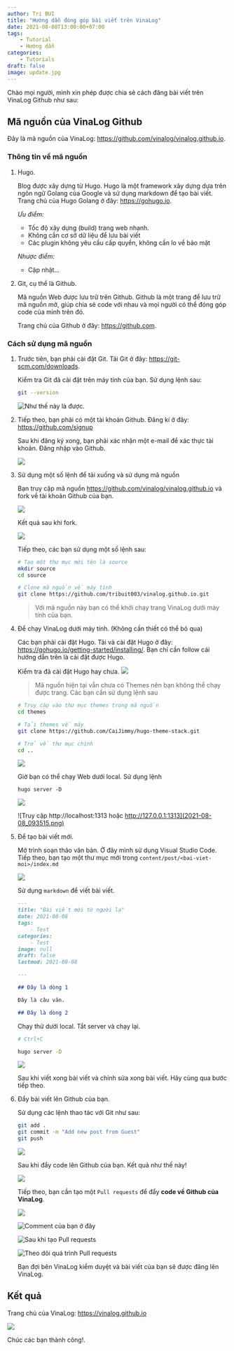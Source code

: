 ```yaml
---
author: Tri BUI
title: "Hướng dẫn đóng góp bài viết trên VinaLog"
date: 2021-08-08T13:00:00+07:00
tags:
    - Tutorial
    - Hướng dẫn
categories:
    - Tutorials
draft: false
image: update.jpg
---
```


Chào mọi người, mình xin phép được chia sẻ cách đăng bài viết trên VinaLog Github như sau:

## Mã nguồn của VinaLog Github

Đây là mã nguồn của VinaLog: https://github.com/vinalog/vinalog.github.io.

### Thông tin về mã nguồn

1. Hugo.

    Blog được xây dựng từ Hugo. Hugo là một framework xây dựng dựa trên ngôn ngữ Golang của Google và sử dụng markdown để tạo bài viết. Trang chủ của Hugo Golang ở đây: https://gohugo.io.

    *Ưu điểm:*
    - Tốc độ xây dựng (build) trang web nhanh.
    - Không cần cơ sở dữ liệu để lưu bài viết
    - Các plugin không yêu cầu cấp quyền, không cần lo về bảo mật

    *Nhược điểm:*
    - Cập nhật...

2. Git, cụ thể là Github.

    Mã nguồn Web được lưu trữ trên Github. Github là một trang để lưu trữ mã nguồn mở, giúp chia sẻ code với nhau và mọi người có thể đóng góp code của mình trên đó.

    Trang chủ của Github ở đây: https://github.com.

### Cách sử dụng mã nguồn

1. Trước tiên, bạn phải cài đặt Git. Tải Git ở đây: https://git-scm.com/downloads.

    Kiểm tra Git đã cài đặt trên máy tính của bạn. Sử dụng lệnh sau:

    ```bash
    git --version
    ```

    ![Như thế này là được.](2021-08-08_091416.png)

2. Tiếp theo, bạn phải có một tài khoản Github. Đăng kí ở đây: https://github.com/signup

    Sau khi đăng ký xong, bạn phải xác nhận một e-mail để xác thực tài khoản. Đăng nhập vào Github.

    ![](2021-08-08_092043.png)

3. Sử dụng một số lệnh để tải xuống và sử dụng mã nguồn

    Bạn truy cập mã nguồn https://github.com/vinalog/vinalog.github.io và fork về tài khoản Github của bạn.

    ![](2021-08-08_092213.png)

    Kết quả sau khi fork.

    ![](2021-08-08_092324.png)

    Tiếp theo, các bạn sử dụng một số lệnh sau:
    ```bash
    # Tạo một thư mục mới tên là source
    mkdir source
    cd source

    # Clone mã nguồn về máy tính
    git clone https://github.com/tribuit003/vinalog.github.io.git
    ```

    > Với mã nguồn này bạn có thể khởi chạy trang VinaLog dưới máy tính của bạn.

4. Để chạy VinaLog dưới máy tính. (Không cần thiết có thể bỏ qua)

    Các bạn phải cài đặt Hugo. Tải và cài đặt Hugo ở đây: https://gohugo.io/getting-started/installing/. Bạn chỉ cần follow cái hướng dẫn trên là cài đặt được Hugo.

    Kiểm tra đã cài đặt Hugo hay chưa.
    ![](2021-08-08_093044.png)

    > Mã nguồn hiện tại vẫn chưa có Themes nên bạn không thể chạy được trang. Các bạn cần sử dụng lệnh sau

    ```bash
    # Truy cập vào thư mục themes trong mã nguồn
    cd themes

    # Tải themes về máy
    git clone https://github.com/CaiJimmy/hugo-theme-stack.git

    # Trở về thư mục chính
    cd ..
    ```

    ![](2021-08-08_093336.png)

    Giờ bạn có thể chạy Web dưới local. Sử dụng lệnh

    ```
    hugo server -D
    ```

    ![](2021-08-08_093454.png)

    ![Truy cập http://localhost:1313 hoặc http://127.0.0.1:1313](2021-08-08_093515.png)

5. Để tạo bài viết mới.

    Mở trình soạn thảo văn bản. Ở đây mình sử dụng Visual Studio Code. Tiếp theo, bạn tạo một thư mục mới trong `content/post/<bai-viet-moi>/index.md`

    ![](2021-08-08_093901.png)

    Sử dụng `markdown` để viết bài viết.

    ```markdown
    ---
    title: "Bài viết mới từ người lạ"
    date: 2021-08-08
    tags:
        - Test
    categories:
        - Test
    image: null
    draft: false
    lastmod: 2021-08-08

    ---

    ## Đây là dòng 1

    Đây là câu văn.

    ## Đây là dòng 2

    ```

    Chạy thử dưới local. Tắt server và chạy lại.
    ```bash
    # Ctrl+C

    hugo server -D
    ```

    ![](2021-08-08_094614.png)

    Sau khi viết xong bài viết và chỉnh sửa xong bài viết. Hãy cùng qua bước tiếp theo.

6. Đẩy bài viết lên Github của bạn.

    Sử dụng các lệnh thao tác với Git như sau:

    ```bash
    git add .
    git commit -m "Add new post from Guest"
    git push
    ```

    ![](2021-08-08_102117.png)

    Sau khi đẩy code lên Github của bạn. Kết quả như thế này!

    ![](2021-08-08_102447.png)

    Tiếp theo, bạn cần tạo một `Pull requests` để đẩy **code về Github của VinaLog**.

    ![](2021-08-08_102736.png)

    ![Comment của bạn ở đây](2021-08-08_104353.png)

    ![Sau khi tạo Pull requests](2021-08-08_104433.png)

    ![Theo dõi quá trình Pull requests](2021-08-08_104555.png)

    Bạn đợi bên VinaLog kiểm duyệt và bài viết của bạn sẽ được đăng lên VinaLog.

## Kết quả

Trang chủ của VinaLog: https://vinalog.github.io

![](2021-08-08_104848.png)

Chúc các bạn thành công!.